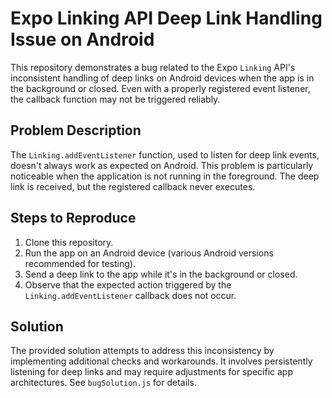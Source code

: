 # Expo Linking API Deep Link Handling Issue on Android

This repository demonstrates a bug related to the Expo `Linking` API's inconsistent handling of deep links on Android devices when the app is in the background or closed. Even with a properly registered event listener, the callback function may not be triggered reliably. 

## Problem Description
The `Linking.addEventListener` function, used to listen for deep link events, doesn't always work as expected on Android.  This problem is particularly noticeable when the application is not running in the foreground.  The deep link is received, but the registered callback never executes.

## Steps to Reproduce
1. Clone this repository.
2. Run the app on an Android device (various Android versions recommended for testing).
3. Send a deep link to the app while it's in the background or closed.
4. Observe that the expected action triggered by the `Linking.addEventListener` callback does not occur.

## Solution
The provided solution attempts to address this inconsistency by implementing additional checks and workarounds.  It involves persistently listening for deep links and may require adjustments for specific app architectures.  See `bugSolution.js` for details.